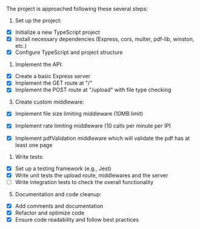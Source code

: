 The project is approached following these several steps:

1. Set up the project:

- [x] Initialize a new TypeScript project
- [x] Install necessary dependencies (Express, cors, multer, pdf-lib, winston, etc.)
- [x] Configure TypeScript and project structure

1. Implement the API:

- [x] Create a basic Express server
- [x] Implement the GET route at "/"
- [x] Implement the POST route at "/upload" with file type checking

3. Create custom middleware:

- [x] Implement file size limiting middleware (10MB limit)
- [x] Implement rate limiting middleware (10 calls per minute per IP)

- [x] Implement pdfValidation middleware which will validate the pdf has at least one page

1. Write tests:

- [x] Set up a testing framework (e.g., Jest)
- [x] Write unit tests the upload route, middlewares and the server
- [ ] Write integration tests to check the overall functionality

5. Documentation and code cleanup:

- [x] Add comments and documentation
- [x] Refactor and optimize code
- [x] Ensure code readability and follow best practices

